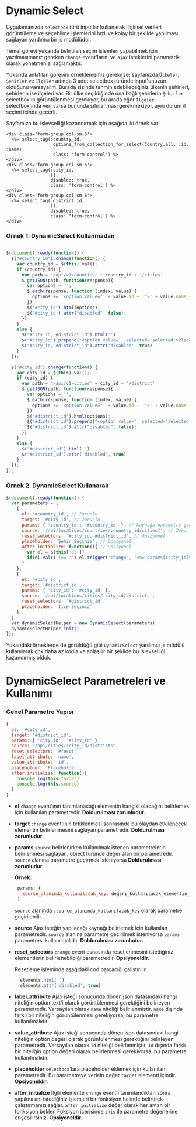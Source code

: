 Dynamic Select
==============

Uygulamanızda `selectbox` türü inputlar kullanarak ilişkisel verileri
görüntüleme ve seçebilme işlemlerini hızlı ve kolay bir şekilde yapılması
sağlayan yardımcı bir js modülüdür.

Temel görevi yukarıda belirtilen seçim işlemleri yapabilmek için yazılmasımanız
gereken `change` event'larını ve `ajax` isteklerini parametrik olarak yönetmenizi
sağlamaktır.

Yukarıda anlatılan görevini örneklememiz gerekirse;
sayfanızda `Ülkeler`, `Şehirler` ve `İlçeler` adında 3 adet selectbox türünde
input'unuzun olduğunu varsayalım. Burada sizinde tahmin edebileceğiniz
ülkenin şehirleri, şehirlerin ise ilçeleri var. Bir ülke seçildiğinde ona bağlı
şehirlerin `Şehirler` selectbox'ın görüntülenmesi gerekiyor, bu arada eğer
`İlçeler` selectbox'ında veri varsa bununda sıfırlanması gerekmekiyor,
aynı durum il seçimi içinde geçerli.

Sayfamıza bu işlevselliği kazandırmak için aşağıda iki örnek var.

```erb
<div class='form-group col-sm-6'>
  <%= select_tag(:country_id,
                  options_from_collection_for_select(Country.all, :id, :name),
                  class: 'form-control') %>
</div>
<div class='form-group col-sm-6'>
  <%= select_tag(:city_id,
                 [],
                 disabled: true,
                 class: 'form-control') %>
</div>
<div class='form-group col-sm-6'>
  <%= select_tag(:district_id,
                 [],
                 disabled: true,
                 class: 'form-control') %>
</div>
```

### Örnek 1. DynamicSelect Kullanmadan

```js

$(document).ready(function() {
  $("#country_id").change(function() {
    var country_id = $(this).val();
    if (country_id) {
      var path = '/api/v1/counties' + country_id + '/cities'
      $.getJSON(path, function(response){
        var options = '';
        $.each(response, function (index, value) {
          options += '<option value="' + value.id + '">' + value.name + '</option>';
        })
        $("#city_id").html(options);
        $('#city_id').attr("disabled", false);
      })
    }
    else {
      $("#city_id, #district_id").html('')
      $("#city_id").prepend("<option value='' selected='selected'>Place Holder</option>");
      $("#city_id, #district_id").attr('disabled', true)
    }
  });

  $("#city_id").change(function() {
    var city_id = $(this).val();
    if (city_id) {
      var path = '/api/v1/cities' + city_id + '/district'
      $.getJSON(path, function(response){
        var options = '';
        $.each(response, function (index, value) {
          options += '<option value="' + value.id + '">' + value.name + '</option>';
        })
        $("#district_id").html(options);
        $("#district_id").prepend("<option value='' selected='selected'>Place Holder</option>");
        $('#district_id').attr("disabled", false);
      })
    }
    else {
      $("#district_id").html('')
      $("#district_id").attr('disabled', true)
    }
  });
});

```


### Örnek 2. DynamicSelect Kullanarak

```js
$(document).ready(function() {
  var parameters = [
    {
      el: '#country_id', // Zorunlu
      target: '#city_id', // Zorunlu
      params: { 'country_id': '#country_id' }, // Kaynağa parametre geçirilecekse zorunlu
      source: '/api/locations/countries/:country_id/cities/', // Zorunlu
      reset_selectors: '#city_id, #district_id', // Opsiyonel
      placeholder: 'Şehir Seçiniz', // Opsiyonel
      after_initialize: function(){ // Opsiyonel
        var el = $(this['el'])
        if(el.val() !== '') el.trigger('change', "<%= params[:city_id]%>")
      }
    },
    {
      el: '#city_id',
      target: '#district_id',
      params: { 'city_id': '#city_id' },
      source: '/api/locations/cities/:city_id/districts',
      reset_selectors: '#district_id',
      placeholder: 'İlçe Seçiniz'
    }
  ]
  var dynamicSelectHelper = new DynamicSelect(parameters)
  dynamicSelectHelper.init()
});
```

Yukarıdaki örneklerde de görüldüğü gibi `DynamicSelect` yardımcı js mödülü
kullanılarak çok daha az kodla ve anlaşılır bir şekilde bu işlevselliği
kazandırmış olduk.

DynamicSelect Parametreleri ve Kullanımı
========================================

### Genel Parametre Yapısı

```js
{
  el: '#city_id',
  target: '#district_id',
  params: { 'city_id': '#city_id' },
  source: '/api/cities/:city_id/districts',
  reset_selectors: '#reset',
  label_attribute: 'name',
  value_attribute: 'id',
  placeholder: 'Placeholder',
  after_initialize: function(){
    console.log(this.target)
    console.log(this.source)
  }
}
```

- **el**
  `change` event'ının tanımlanacağı elementin hangisi olacağını belirlemek için
  kullanılan parametredir. **Doldurulması zorunludur.**

- **target**
  `change` event'ının tetiklenmesi sonrasında bu olaydan etkilenecek elementin
  belirlenmesini sağlayan parametredir. **Doldurulması zorunludur.**

- **params**
  `source` belirlenirken kullanılmak istenen parametrelerin belirlenmesi sağlayan,
   object türünde değer alan bir parametredir. `source` alanına parametre geçirmek
   isteniyorsa **Doldurulması zorunludur.**

   **Örnek:**

   ```js
    params: {
      source_alanında_kullanılacak_key: değeri_kullanılacak_elementin_seçicisi
    }
  ```
  `source` alanında `:source_alanında_kullanılacak_key` olarak parametre geçirilebilir.

- **source**
  Ajax isteğin yapılacağı kaynağı belirlemek için kullanılan parametredir. `source`
  alanına parametre geçirilmek isteniyorsa `params` parametresi kullanılmalıdır.
  **Doldurulması zorunludur.**

- **reset_selectors**
  `change` event esnasında resetlenmesini istediğiniz elementlerin belirlenebildiği
  parametredir. **Opsiyoneldir.**

  Resetleme işleminde aşağıdaki cod parçacığı çalıştırılır.

  ```js
    elements.html('')
    elements.attr('disabled', true)
  ```

- **label_attribute**
  Ajax isteği sonucunda dönen json datasındaki hangi niteliğin option text'i olarak
  görüntülenmesi gerektiğini belirleyen parametredir. Varsayılan olarak `name`
  niteliği belirlenmiştir. `name` dışında farklı bir niteliğin görüntülenmesi
  gerekiyorsa, bu parametre kullanılmalıdır.

- **value_attribute**
  Ajax isteği sonucunda dönen json datasındaki hangi niteliğin option değeri olarak
  görüntülenmesi gerektiğini belirleyen parametredir. Varsayılan olarak `id`
  niteliği belirlenmiştir. `id` dışında farklı bir niteliğin option değeri olarak
  belirlenmesi gerekiyorsa, bu parametre kullanılmalıdır.

- **placeholder**
  `selectbox`'lara placeholder eklemek için kullanılan parametredir. Bu parametreye
  verieln değer `target` elementi içindir. **Opsiyoneldir.**

- **after_initialize**
  İlgili elemente `change` event'ı tanımlandıktan sonra yapılmasını istediğiniz
  işlemleri bir fonksiyon halinde belirtirek çalıştırmanızı sağlar.
  `after_initialize` değer olarak her aman bir fonksiyon bekler.
  Foksiyon içerisinde `this` ile parametre değerlerine erişebilirsiniz. **Opsiyoneldir.**
